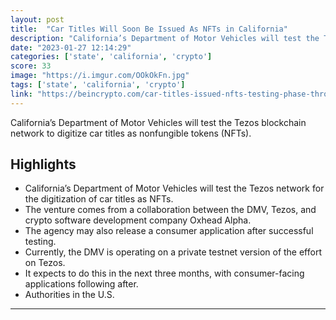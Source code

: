 ```yaml
---
layout: post
title:  "Car Titles Will Soon Be Issued As NFTs in California"
description: "California’s Department of Motor Vehicles will test the Tezos blockchain network to digitize car titles as nonfungible tokens (NFTs)."
date: "2023-01-27 12:14:29"
categories: ['state', 'california', 'crypto']
score: 33
image: "https://i.imgur.com/OOkOkFn.jpg"
tags: ['state', 'california', 'crypto']
link: "https://beincrypto.com/car-titles-issued-nfts-testing-phase-throughout-california/"
---
```


California’s Department of Motor Vehicles will test the Tezos blockchain network to digitize car titles as nonfungible tokens (NFTs).

## Highlights

- California’s Department of Motor Vehicles will test the Tezos network for the digitization of car titles as NFTs.
- The venture comes from a collaboration between the DMV, Tezos, and crypto software development company Oxhead Alpha.
- The agency may also release a consumer application after successful testing.
- Currently, the DMV is operating on a private testnet version of the effort on Tezos.
- It expects to do this in the next three months, with consumer-facing applications following after.
- Authorities in the U.S.

---
